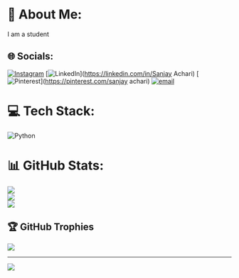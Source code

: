 # 💫 About Me:
I am a student


## 🌐 Socials:
[![Instagram](https://img.shields.io/badge/Instagram-%23E4405F.svg?logo=Instagram&logoColor=white)](https://instagram.com/sanjayy_achar_0) [![LinkedIn](https://img.shields.io/badge/LinkedIn-%230077B5.svg?logo=linkedin&logoColor=white)](https://linkedin.com/in/Sanjay Achari) [![Pinterest](https://img.shields.io/badge/Pinterest-%23E60023.svg?logo=Pinterest&logoColor=white)](https://pinterest.com/sanjay achari) [![email](https://img.shields.io/badge/Email-D14836?logo=gmail&logoColor=white)](mailto:sanjayachari357@gmail.com) 

# 💻 Tech Stack:
![Python](https://img.shields.io/badge/python-3670A0?style=flat&logo=python&logoColor=ffdd54)
# 📊 GitHub Stats:
![](https://github-readme-stats.vercel.app/api?username=sanjaytech1&theme=highcontrast&hide_border=false&include_all_commits=true&count_private=true)<br/>
![](https://nirzak-streak-stats.vercel.app/?user=sanjaytech1&theme=highcontrast&hide_border=false)<br/>
![](https://github-readme-stats.vercel.app/api/top-langs/?username=sanjaytech1&theme=highcontrast&hide_border=false&include_all_commits=true&count_private=true&layout=compact)

## 🏆 GitHub Trophies
![](https://github-profile-trophy.vercel.app/?username=sanjaytech1&theme=radical&no-frame=false&no-bg=true&margin-w=4)

---
[![](https://visitcount.itsvg.in/api?id=sanjaytech1&icon=9&color=1)](https://visitcount.itsvg.in)

<!-- Proudly created with GPRM ( https://gprm.itsvg.in ) -->
